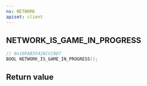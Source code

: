 ```yaml
---
ns: NETWORK
apiset: client
---
```

## NETWORK_IS_GAME_IN_PROGRESS

```c
// 0x10FAB35428CCC9D7
BOOL NETWORK_IS_GAME_IN_PROGRESS();
```



## Return value


